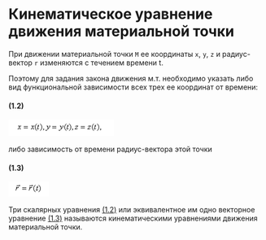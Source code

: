 # Кинематическое уравнение движения материальной точки

При движении материальной точки `М` ее координаты `x`, `y`, `z` и радиус-вектор `r` изменяются с течением времени t.

Поэтому для задания закона движения м.т. необходимо указать либо вид функциональной зависимости всех трех ее координат
от времени:

#### (1.2)

![img.png](media/01__01.png)

либо зависимость от времени радиус-вектора этой точки

#### (1.3)

![img.png](media/01__02.png)

Три скалярных уравнения [(1.2)](#12) или эквивалентное им одно векторное уравнение [(1.3)](#13) называются
кинематическими уравнениями движения материальной точки.
